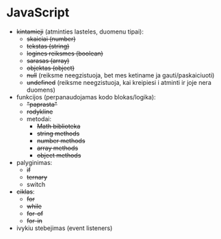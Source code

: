 # JavaScript

-   ~~kintamieji~~ (atminties lasteles, duomenu tipai):
    -   ~~skaiciai (number)~~
    -   ~~tekstas (string)~~
    -   ~~logines reiksmes (boolean)~~
    -   ~~sarasas (array)~~
    -   ~~objektas (object)~~
    -   ~~null~~ (reiksme neegzistuoja, bet mes ketiname ja gauti/paskaiciuoti)
    -   ~~undefined~~ (reiksme neegzistuoja, kai kreipiesi i atminti ir joje nera duomens)
-   funkcijos (perpanaudojamas kodo blokas/logika):
    -   ~~"paprasta"~~
    -   ~~rodykline~~
    -   metodai:
        -   ~~Math biblioteka~~
        -   ~~string methods~~
        -   ~~number methods~~
        -   ~~array methods~~
        -   ~~object methods~~
-   palyginimas:
    -   ~~if~~
    -   ~~ternary~~
    -   switch
-   ~~ciklas~~:
    -   ~~for~~
    -   ~~while~~
    -   ~~for-of~~
    -   ~~for-in~~
-   ivykiu stebejimas (event listeners)
